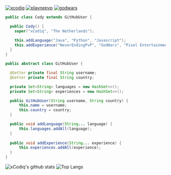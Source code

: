 <a href="https://twitter.com/xCodiq/" target="blank"><img src="https://img.shields.io/twitter/follow/xcodiq?logo=twitter&style=for-the-badge" alt="xcodiq" /></a> <a href="https://twitter.com/playnepvp/" target="blank"><img src="https://img.shields.io/twitter/follow/playnepvp?logo=twitter&style=for-the-badge" alt="playnepvp" /></a>
 <a href="https://twitter.com/joingodwars/" target="blank"><img src="https://img.shields.io/twitter/follow/joingodwars?logo=twitter&style=for-the-badge" alt="godwars" /></a>

```java
public class Cody extends GitHubUser {

  public Cody() {
    super("xCodiq", "The Netherlands");

    this.addLanguage("Java", "Python", "Javascript");
    this.addExperience("NeverEndingPvP", "GodWars", "Pixel Entertainment", "FortisPvP", "Chasecraft", "Inky");
  }
}

public abstract class GitHubUser {

  @Getter private final String username;
  @Getter private final String country;

  private Set<String> languages = new HashSet<>();
  private Set<String> experiences = new HashSet<>();

  public GitHubUser(String username, String country) {
      this.name = username;
      this.country = country;
  }

  public void addLanguage(String... language) {
      this.languages.addAll(language);
  }
  
  public void addExperience(String... experience) {
      this.experiences.addAll(experience);
  }
}
```
![xCodiq's github stats](https://github-readme-stats.vercel.app/api?username=xCodiq&count_private=true&show_icons=true&theme=dark&hide_border=false) ![Top Langs](https://github-readme-stats.vercel.app/api/top-langs/?username=xCodiq&theme=dark&count_private=true)

